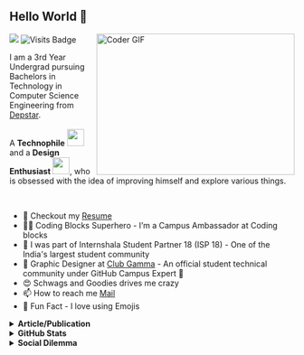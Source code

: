 ## Hello World :wave:

<!--

- 🔭 I’m currently working on ...<br>
- 🌱 I’m currently learning ...<br>
- 👯 I’m looking to collaborate on ...<br>
- 🤔 I’m looking for help with ...<br>
- 💬 Ask me about ...<br>
- 📫 How to reach me: ...<br>
- 😄 Pronouns: ...<br>
- ⚡ Fun fact: ...<br>

![Rudra's github stats](https://github-readme-stats.vercel.app/api?username=rudrabarad&count_private=true&prs_private=true&show_icons=true)
&count_private=true
&theme=graywhite
&hide=contribs,prs
&show_icons=true
&hide_border=true
-->

![](https://komarev.com/ghpvc/?username=rudrabarad&color=red&style=flat)
![Visits Badge](https://badges.pufler.dev/visits/rudrabarad/rudrabarad)
<img align="right" alt="Coder GIF" height=250 width=350 src="https://thumbs.gfycat.com/EvilNextDevilfish-small.gif" />

I am a 3rd Year Undergrad pursuing Bachelors in Technology in Computer Science Engineering from [Depstar](https://www.charusat.ac.in/depstar/). <br><br>
A **Technophile** <img src="https://github.com/rudrabarad/rudrabarad/blob/master/Assets/Developer.gif" width="30px"> and a **Design Enthusiast** <img src="https://github.com/rudrabarad/rudrabarad/blob/master/Assets/Designer.gif" width="30px">, who is obsessed with the idea of improving himself and explore various things.

<br>

- 📝 Checkout my [Resume](https://www.linkedin.com/in/rudra-barad/detail/overlay-view/urn:li:fsd_profileTreasuryMedia:(ACoAACkO-vABEj6JcpY1uAJk4qCpWXLEgikmP-Y,1586590736504)/)
- :superhero_man: Coding Blocks Superhero - I’m a Campus Ambassador at Coding blocks
- :blue_heart: I was part of Internshala Student Partner 18 (ISP 18) - One of the India's largest student community
- :art: Graphic Designer at [Club Gamma](https://www.instagram.com/club_gamma/) - An official student technical community under GitHub Campus Expert :triangular_flag_on_post:
- :heart_eyes: Schwags and Goodies drives me crazy
- 📫 How to reach me [Mail](mailto:rudra.barad@gmail.com)
- :sparkling_heart: Fun Fact - I love using Emojis 

<details>	
  <summary><b>Article/Publication</b></summary><br>

  [![](https://img.shields.io/badge/GFG-How_to_Install_Oracle_Database_11g_on_Windows-%231DBF73.svg?&style=flat&logoColor=white)](https://www.geeksforgeeks.org/how-to-install-oracle-database-11g-on-windows/)
  [![](https://img.shields.io/badge/Medium-GitHub_CLI_is_out_of_Beta-%23ffffff.svg?&style=flat&logoColor=white)](https://medium.com/@rudra.barad/github-cli-is-out-of-beta-b610470fdef6)
</details>

<details>	
  <summary><b>GitHub Stats</b></summary>
<img alt="" src="https://github-readme-stats.vercel.app/api?username=rudrabarad&count_private=true&show_icons=truehow_icons=true&hide_border=true" /> <br>
Some Advance Stats about my GitHub Profile - https://gitstats.me/rudrabarad<br>
  
</details>

<details>	
  <summary><b>Social Dilemma</b></summary><br>
<div align="center">
  
[![badge](https://img.shields.io/endpoint?url=https://gist.githubusercontent.com/rudrabarad/4899e2df2a3f1a5d388f6436db0059b3/raw/rb-linkedin.json)](https://www.linkedin.com/in/rudra-barad/)
[![badge](https://img.shields.io/endpoint?url=https://gist.githubusercontent.com/rudrabarad/22ffb599db68f29237c43543b6016104/raw/rb-behance.json)](https://www.behance.net/rudrabarad)
[![badge](https://img.shields.io/endpoint?url=https://gist.githubusercontent.com/rudrabarad/5014864231f6045feea2d85de68c6e06/raw/rb-twitter.json)](https://twitter.com/rudraabarad)
[![badge](https://img.shields.io/endpoint?url=https://gist.githubusercontent.com/rudrabarad/0c38789d5ee493a224f702bdbb98bb7f/raw/rb-telegram.json)](https://t.me/curiorimor)<br>
[![badge](https://img.shields.io/endpoint?url=https://gist.githubusercontent.com/rudrabarad/9e8ae701031c85c83b1d85b6de850745/raw/rb-gfg.json)](https://www.geeksforgeeks.org/how-to-install-oracle-database-11g-on-windows/)
[![badge](https://img.shields.io/endpoint?url=https://gist.githubusercontent.com/rudrabarad/d8d66e82cba5f63d802615a10faa6ad4/raw/rb-qwiklabs.json)](https://www.qwiklabs.com/public_profiles/d245c664-8a5e-4ad9-9f5e-f702f4c3ec76)
[![badge](https://img.shields.io/endpoint?url=https://gist.githubusercontent.com/rudrabarad/8a9dc71fa29900ce585566c88f2c49ad/raw/rb-quora.json)](https://www.quora.com/profile/Rudra-Barad)<br>
[![badge](https://img.shields.io/endpoint?url=https://gist.githubusercontent.com/rudrabarad/9c69be885f4bb6e55765ab00781ac64a/raw/rb-spotify.json)](https://open.spotify.com/user/yvhp6hur3d0vmvz41z7q0mkdu?si=V3Tm49D7SEOJpEv1-5sZNg)
[![badge](https://img.shields.io/endpoint?url=https://gist.githubusercontent.com/rudrabarad/f6bcdb44d74b10141992756ae2f10c37/raw/rb-strava.json)](https://www.strava.com/athletes/20643202)
[![badge](https://img.shields.io/endpoint?url=https://gist.githubusercontent.com/rudrabarad/0f7d9a39bbee15a32d1182669b359dd1/raw/rb-instagram.json)](https://www.instagram.com/rudra.barad/)<br>
[![badge](https://img.shields.io/endpoint?url=https://gist.githubusercontent.com/rudrabarad/0271c6b52cf9112891991d0c06e6999a/raw/rb-github.json)](https://github.com/rudrabarad)
[![badge](https://img.shields.io/endpoint?url=https://gist.githubusercontent.com/rudrabarad/b63c4bf218493fdef0059d5eb7d99e07/raw/rb-medium.json)](https://medium.com/@rudra.barad)
<br><br>
<a href="https://github.com/rudrabarad/rudrabarad/issues/new"><img src="https://img.shields.io/badge/Query-Ask_Me_Anything-1DA1F2"/></a>
</div>  
</details>

